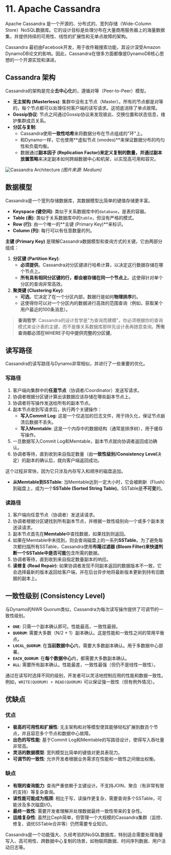 # 11. Apache Cassandra

Apache Cassandra 是一个开源的、分布式的、宽列存储（Wide-Column Store）NoSQL数据库。它的设计目标是处理分布在大量商用服务器上的海量数据集，并提供持续的可用性、线性的扩展性和无单点故障的架构。

Cassandra 最初由Facebook开发，用于收件箱搜索功能，其设计深受Amazon DynamoDB论文的影响。因此，Cassandra在很多方面都像是DynamoDB核心思想的一个开源实现和演进。

## Cassandra 架构

Cassandra的架构是完全**去中心化**的，遵循对等（Peer-to-Peer）模型。

- **无主架构 (Masterless)**: 集群中没有主节点（Master）。所有的节点都是对等的，每个节点都可以处理任何客户端的读写请求。这彻底消除了单点故障。
- **Gossip协议**: 节点之间通过Gossip协议来发现彼此、交换位置和状态信息，维护集群成员关系。
- **分区与复制**:
  - Cassandra使用**一致性哈希**来将数据分布在节点组成的"环"上。
  - 和Dynamo一样，它也使用**虚拟节点 (vnodes)**来保证数据分布的均匀性和负载均衡。
  - 数据通过**副本因子 (Replication Factor)**来定义复制的数量，并通过**副本放置策略**来决定副本如何跨越数据中心和机架，以实现高可用和容灾。

![Cassandra Architecture](https://miro.medium.com/v2/resize:fit:1200/1*K-d28xY6Yy2o_N2u5g_Akw.png)
*(图片来源: Medium)*

## 数据模型

Cassandra是一个宽列存储数据库，其数据模型比简单的键值存储更丰富。

- **Keyspace (键空间)**: 类似于关系数据库中的`database`，是表的容器。
- **Table (表)**: 类似于关系数据库中的`table`，但没有严格的模式。
- **Row (行)**: 由一个唯一的**主键 (Primary Key)**来标识。
- **Column (列)**: 每行可以有任意数量的列。

**主键 (Primary Key)** 是理解Cassandra数据模型和查询方式的关键。它由两部分组成：
1.  **分区键 (Partition Key)**:
    - **必须提供**。Cassandra对分区键进行哈希计算，以决定这行数据存储在哪个节点上。
    - **所有具有相同分区键的行，都会被存储在同一个节点上**。这使得针对单个分区的查询非常高效。
2.  **聚类键 (Clustering Key)**:
    - **可选**。它决定了在一个分区内部，数据行是如何**物理排序**的。
    - 这使得你可以对一个分区内的数据进行高效的范围查询（例如，获取某个用户最近的100条消息）。

> **查询哲学**: Cassandra的设计哲学是"为查询而建模"。你必须根据你的查询模式来设计表的主键，而不是像关系数据库那样先设计表再随意查询。**所有查询都必须在WHERE子句中提供完整的分区键**。

## 读写路径

Cassandra的读写路径与Dynamo非常相似，并进行了一些重要的优化。

### 写路径

1.  客户端向集群中的**任意节点**（协调者/Coordinator）发送写请求。
2.  协调者根据分区键计算出该数据应该存储在哪些副本节点上。
3.  协调者将写操作发送给所有的副本节点。
4.  副本节点收到写请求后，执行两个关键操作：
    - **写入Commit Log**: 这是一个仅追加的日志文件，用于持久化，保证节点崩溃后数据不丢失。
    - **写入Memtable**: 这是一个内存中的数据结构（通常是排序树），用于缓存写操作。
5.  一旦数据写入Commit Log和Memtable，副本节点就向协调者返回成功确认。
6.  协调者等待，直到收到来自指定数量（由**一致性级别/Consistency Level**决定）的副本的确认后，就向客户端返回成功。

这个过程非常快，因为它只涉及内存写入和顺序的磁盘追加。

- **从Memtable到SSTable**: 当Memtable达到一定大小时，它会被刷新（Flush）到磁盘上，成为一个**SSTable (Sorted String Table)**。SSTable是**不可变**的。

### 读路径

1.  客户端向任意节点（协调者）发送读请求。
2.  协调者根据分区键找到所有副本节点，并根据一致性级别向一个或多个副本发送读请求。
3.  副本节点首先在**Memtable**中查找数据，如果找到则返回。
4.  如果在Memtable中未找到，则会查询磁盘上的一系列**SSTable**。为了避免每次都扫描所有SSTable，Cassandra使用**布隆过滤器 (Bloom Filter)**来快速判断一个SSTable中是否**可能**包含所需的数据。
5.  协调者等待，直到收到来自指定数量副本的响应。
6.  **读修复 (Read Repair)**: 如果协调者发现不同副本返回的数据版本不一致，它会选择最新的版本返回给客户端，并在后台异步地将最新版本更新到持有旧数据的副本上。

## 一致性级别 (Consistency Level)

与Dynamo的NWR Quorum类似，Cassandra为每次读写操作提供了可调节的一致性级别。

- **`ONE`**: 只需一个副本确认即可。性能最高，一致性最弱。
- **`QUORUM`**: 需要大多数（N/2 + 1）副本确认。这是性能和一致性之间的常用平衡点。
- **`LOCAL_QUORUM`**: 在**当前数据中心**内，需要大多数副本确认。用于多数据中心部署。
- **`EACH_QUORUM`**: 在**每个数据中心**内，都需要大多数副本确认。
- **`ALL`**: 需要所有副本确认。性能最差，一致性最强（但仍不是线性一致性）。

通过在读写时选择不同的级别，开发者可以灵活地控制应用的性能和数据一致性。例如，`WRITE(QUORUM) + READ(QUORUM)` 可以保证强一致性（但有例外情况）。

## 优缺点

### 优点
- **极高的可用性和扩展性**: 无主架构和对等模型使其能够轻松扩展到数百个节点，并且容忍多个节点和数据中心故障。
- **出色的写性能**: 基于Commit Log和Memtable的写路径设计，使得写入吞吐量非常高。
- **灵活的数据模型**: 宽列模型比简单的键值对更具表现力。
- **可调节的一致性**: 允许开发者根据业务需求在性能和一致性之间做出权衡。

### 缺点
- **有限的查询能力**: 查询严重依赖于主键设计。不支持JOIN、聚合（有非常有限的支持）等复杂查询。
- **读性能可能成为瓶颈**: 相比于写，读操作更复杂，需要查询多个SSTable，可能涉及多次磁盘I/O。
- **最终一致性**: 需要开发者理解并处理数据最终一致性带来的复杂性。
- **运维复杂性**: 虽然比Ceph简单，但管理一个大规模的Cassandra集群（监控、修复、调优SSTable合并等）仍然需要专业知识。

Cassandra是一个功能强大、久经考验的NoSQL数据库，特别适合需要处理海量写入、高可用性、跨数据中心复制的场景，如物联网数据、时间序列数据、用户活动日志等。 